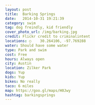 ```yaml
---
layout: post
title:  Barking Springs
date:   2014-10-31 19:21:39
category: swim
tag: dog freindly, kid friendly
cover_photo_url: /img/barking.jpg
credit: Flickr credit to criminalintent
locations: ○	30.264106, -97.769288
water: Should have some water
type: Park and swim 
cost: Free
hours: Always open
city: Austin
location: Zilker Park
dogs: Yup
kids: Yup
bikes: No really
taco: 6 miles
map: https://goo.gl/maps/H0Jwy 
hashtag: barkingsprings
---
```



